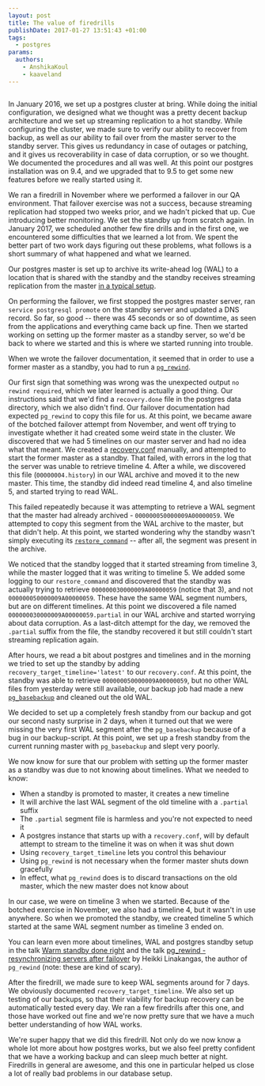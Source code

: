 ```yaml
---
layout: post
title: The value of firedrills
publishDate: 2017-01-27 13:51:43 +01:00
tags:
  - postgres
params:
  authors:
    - AnshikaKoul
    - kaaveland
---
```


<img class="mbm" alt="" src="https://appel.nasa.gov/wp-content/uploads/2012/05/HMA-4-1024x768.jpg">

In January 2016, we set up a postgres cluster at bring. While doing the initial configuration, we designed what we thought was a pretty decent backup architecture and we set up streaming replication to a hot standby. While configuring the cluster, we made sure to verify our ability to recover from backup, as well as our ability to fail over from the master server to the standby server. This gives us redundancy in case of outages or patching, and it gives us recoverability in case of data corruption, or so we thought. We documented the procedures and all was well. At this point our postgres installation was on 9.4, and we upgraded that to 9.5 to get some new features before we really started using it.

We ran a firedrill in November where we performed a failover in our QA environment. That failover exercise was not a success, because streaming replication had stopped two weeks prior, and we hadn't picked that up. Cue introducing better monitoring. We set the standby up from scratch again. In January 2017, we scheduled another few fire drills and in the first one, we encountered some difficulties that we learned a lot from. We spent the better part of two work days figuring out these problems, what follows is a short summary of what happened and what we learned.

Our postgres master is set up to archive its write-ahead log (WAL) to a location that is shared with the standby and the standby receives streaming replication from the master [in a typical setup](https://www.postgresql.org/docs/9.5/static/high-availability.html).

On performing the failover, we first stopped the postgres master server, ran `service postgresql promote` on the standby server and updated a DNS record. So far, so good -- there was 45 seconds or so of downtime, as seen from the applications and everything came back up fine. Then we started working on setting up the former master as a standby server, so we'd be back to where we started and this is where we started running into trouble.

When we wrote the failover documentation, it seemed that in order to use a former master as a standby, you had to run a [`pg_rewind`](https://www.postgresql.org/docs/9.5/static/app-pgrewind.html).

Our first sign that something was wrong was the unexpected output `no rewind required`, which we later learned is actually a good thing. Our instructions said that we'd find a `recovery.done` file in the postgres data directory, which we also didn't find. Our failover documentation had expected `pg_rewind` to copy this file for us. At this point, we became aware of the botched failover attempt from November, and went off trying to investigate whether it had created some weird state in the cluster. We discovered that we had 5 timelines on our master server and had no idea what that meant. We created a [recovery.conf](https://www.postgresql.org/docs/9.5/static/recovery-config.html) manually, and attempted to start the former master as a standby. That failed, with errors in the log that the server was unable to retrieve timeline 4. After a while, we discovered this file (`00000004.history`) in our WAL archive and moved it to the new master. This time, the standby did indeed read timeline 4, and also timeline 5, and started trying to read WAL.

This failed repeatedly because it was attempting to retrieve a WAL segment that the master had already archived - `000000050000009A00000059`. We attempted to copy this segment from the WAL archive to the master, but that didn't help. At this point, we started wondering why the standby wasn't simply executing its [`restore_command`](https://www.postgresql.org/docs/9.5/static/warm-standby.html#STANDBY-SERVER-SETUP) -- after all, the segment was present in the archive.

We noticed that the standby logged that it started streaming from timeline 3, while the master logged that it was writing to timeline 5. We added some logging to our `restore_command` and discovered that the standby was actually trying to retrieve `000000030000009A00000059` (notice that 3), and not `000000050000009A00000059`. These have the same WAL segment numbers, but are on different timelines. At this point we discovered a file named `000000030000009A00000059.partial` in our WAL archive and started worrying about data corruption. As a last-ditch attempt for the day, we removed the `.partial` suffix from the file, the standby recovered it but still couldn't start streaming replication again.

After hours, we read a bit about postgres and timelines and in the morning we tried to set up the standby by adding `recovery_target_timeline='latest'` to our `recovery.conf`. At this point, the standby was able to retrieve `000000050000009A00000059`, but no other WAL files from yesterday were still available, our backup job had made a new [`pg_basebackup`](https://www.postgresql.org/docs/9.5/static/app-pgbasebackup.html) and cleaned out the old WAL.

We decided to set up a completely fresh standby from our backup and got our second nasty surprise in 2 days, when it turned out that we were missing the very first WAL segment after the `pg_basebackup` because of a bug in our backup-script. At this point, we set up a fresh standby from the current running master with `pg_basebackup` and slept very poorly.

We now know for sure that our problem with setting up the former master as a standby was due to not knowing about timelines. What we needed to know:

- When a standby is promoted to master, it creates a new timeline
- It will archive the last WAL segment of the old timeline with a `.partial` suffix
- The `.partial` segment file is harmless and you're not expected to need it
- A postgres instance that starts up with a `recovery.conf`, will by default attempt to stream to the timeline it was on when it was shut down
- Using `recovery_target_timeline` lets you control this behaviour
- Using `pg_rewind` is not necessary when the former master shuts down gracefully
- In effect, what `pg_rewind` does is to discard transactions on the old master, which the new master does not know about

In our case, we were on timeline 3 when we started. Because of the botched exercise in November, we also had a timeline 4, but it wasn't in use anywhere. So when we promoted the standby, we created timeline 5 which started at the same WAL segment number as timeline 3 ended on.

You can learn even more about timelines, WAL and postgres standby setup in the talk [Warm standby done right](https://www.youtube.com/watch?v=mlQ90MntJwM&list=PLWW0CjV-TafZo4lBWuzw7OYJY7Y4SW76B&index=17) and the talk [pg_rewind - resynchronizing servers after failover](https://www.youtube.com/watch?v=J4KzjHTx2WE) by Heikki Linakangas, the author of `pg_rewind` (note: these are kind of scary).

After the firedrill, we made sure to keep WAL segments around for 7 days. We obviously documented `recovery_target_timeline`. We also set up testing of our backups, so that their viability for backup recovery can be automatically tested every day. We ran a few firedrills after this one, and those have worked out fine and we're now pretty sure that we have a much better understanding of how WAL works.

We're super happy that we did this firedrill. Not only do we now know a whole lot more about how postgres works, but we also feel pretty confident that we have a working backup and can sleep much better at night. Firedrills in general are awesome, and this one in particular helped us close a lot of really bad problems in our database setup.

